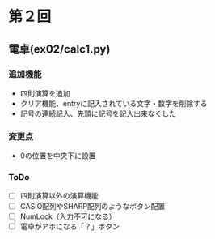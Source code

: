 # 第２回
## 電卓(ex02/calc1.py)
### 追加機能
- 四則演算を追加
- クリア機能、entryに記入されている文字・数字を削除する
- 記号の連続記入、先頭に記号を記入出来なくした

### 変更点
- 0の位置を中央下に設置

### ToDo
- [ ] 四則演算以外の演算機能
- [ ] CASIO配列やSHARP配列のようなボタン配置
- [ ] NumLock（入力不可になる）
- [ ] 電卓がアホになる「？」ボタン